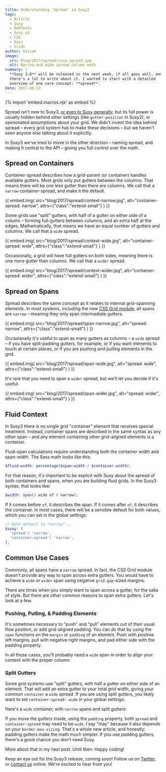 ```yaml
---
title: Understanding 'Spread' in Susy3
tags:
  - Article
  - Susy
  - OddTools
  - Susy v3
  - CSS
  - Sass
  - Grids
author: miriam
image:
  src: blog/2017/spread/susy-spread.jpg
  alt: Narrow and wide spread column math
summary: |
  **Susy 3.0** will be released in the next week, if all goes well, and
  there's a lot to write about it. I wanted to start with a detailed
  overview of one core concept: **spread**.
date: 2017-06-13
---
```

{% import 'embed.macros.njk' as embed %}

Spread isn't new to Susy3, [or even to Susy generally], but its full
power is usually hidden behind other settings (like `gutter-position` in
Susy2), or opinionated assumptions about your grid. We didn't invent the
idea behind spread – every grid system has to make these decisions – but
we haven't seen anyone else talking about it explicitly.

In Susy3 we've tried to move in the other direction – naming spread, and
making it central to the API – giving you full control over the math.

[or even to Susy generally]: https://susy.readthedocs.io/settings/#spread

## Spread on Containers

Container-spread describes how a grid-parent (or container) handles
available gutters. Most grids only put gutters between the columns. That
means there will be one less gutter than there are columns. We call that
a `narrow` container-spread, and make it the default.

{{ embed.img(
  src="blog/2017/spread/context-narrow.jpg",
  alt="container-spread: narrow",
  attrs={"class":"extend-small"}
) }}

Some grids use "split" gutters, with half of a gutter on either side of
a column – forming full-gutters between columns, and an extra half at
the edges. Mathematically, that means we have an equal number of gutters
and columns. We call that a `wide` spread.

{{ embed.img(
  src="blog/2017/spread/context-wide.jpg",
  alt="container-spread: wide",
  attrs={"class":"extend-small"}
) }}

Occasionally, a grid will have full gutters on both sides, meaning there
is one more gutter than columns. We call that a `wider` spread.

{{ embed.img(
  src="blog/2017/spread/context-wider.jpg",
  alt="container-spread: wider",
  attrs={"class":"extend-small"}
) }}

## Spread on Spans

Spread describes the same concept as it relates to internal
grid-spanning elements. In most systems, including the new [CSS Grid
module], all spans are `narrow` – meaning they only span intermediate
gutters.

{{ embed.img(
  src="blog/2017/spread/span-narrow.jpg",
  alt="spread: narrow",
  attrs={"class":"extend-small"}
) }}

Occasionally it's useful to span as many gutters as columns – a `wide`
spread – if you have split-padding gutters, for example, or if you want
elements to touch at certain places, or if you are pushing and pulling
elements in the grid.

{{ embed.img(
  src="blog/2017/spread/span-wide.jpg",
  alt="spread: wide",
  attrs={"class":"extend-small"}
) }}

It's rare that you need to span a `wider` spread, but we'll let you
decide if it's useful.

{{ embed.img(
  src="blog/2017/spread/span-wider.jpg",
  alt="spread: wider",
  attrs={"class":"extend-small"}
) }}

[CSS Grid module]: /2016/09/19/css-grid-layout/

## Fluid Context

In Susy3 there is no single grid "container" element that receives
special treatment. Instead, container spans are described in the same
syntax as any other span – and any element containing other grid-aligned
elements is a container.

Fluid-span calculations require understanding both the container width
and span-width. The Sass math looks like this:

```scss
$fluid-width: percentage($span-width / $container-width);
```

For that reason, it's important to be explicit with Susy about the
spread of both containers and spans, when you are building fluid grids.
In the Susy3 syntax, that looks like:

```scss
$width: span(3 wide of 6 narrow);
```

If it comes before `of`, it describes the span. If it comes after `of`,
it describes the container. In most cases, there will be a sensible
default for both values, which you can set in the global settings:

```scss
// Both default to "narrow"...
$susy: (
  'spread': 'narrow',
  'container-spread': 'narrow',
);
```

## Common Use Cases

Commonly, all spans have a `narrow` spread. In fact, the CSS Grid module
doesn't provide any way to span across extra gutters. You would have to
achieve a `wide` or `wider` span using negative `grid-gap`-sized
margins.

There are times when you simply want to span across a gutter, for the
sake of style. But there are other common reasons to span extra gutters.
Let's look at a few.

### Pushing, Pulling, & Padding Elements

It's sometimes necessary to "push" and "pull" elements out of their
usual flow position, or add grid-aligned padding. You can do that by
using the `span` functions on the `margin` or `padding` of an element.
Push with positive left margins, pull with negative right margins, and
pad either side with the padding property.

In all those cases, you'll probably need a `wide` span in order to align
your content with the proper column:

### Split Gutters

Some grid systems use "split" gutters, with half a gutter on either side
of an element. That will add an extra gutter to your total grid width,
giving your common `container` a `wide` spread. If you are using split
gutters, you likely want to set `container-spread: wide` in your global
settings.

Here's a `wide` container, with `narrow` spans and split gutters:

If you move the gutters inside, using the `padding` property, both
`spread` and `container-spread` may need to be `wide`. I say "may"
because it also depends on your `border-box-sizing`. That's a whole new
article, and honestly: padding gutters make the math much simpler. If
you use padding gutters, there's a good chance you don't need Susy.

More about that in my next post. Until then: Happy coding!

Keep an eye out for the Susy3 release, coming soon! Follow us on
[Twitter], or [contact us] online.
We're excited to hear from you!

[Twitter]: https://twitter.com/oddbird
[contact us]: /contact/
